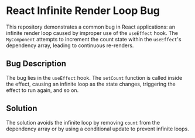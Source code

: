 # React Infinite Render Loop Bug

This repository demonstrates a common bug in React applications: an infinite render loop caused by improper use of the `useEffect` hook.  The `MyComponent` attempts to increment the count state within the `useEffect`'s dependency array, leading to continuous re-renders.

## Bug Description

The bug lies in the `useEffect` hook.  The `setCount` function is called inside the effect, causing an infinite loop as the state changes, triggering the effect to run again, and so on.

## Solution

The solution avoids the infinite loop by removing `count` from the dependency array or by using a conditional update to prevent infinite loops.